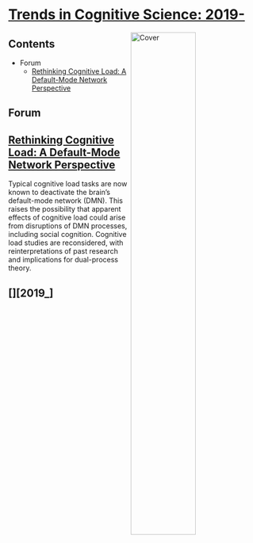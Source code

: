 <!--
Filename: 	2019-mm.md
Project: 	/Users/shume/Developer/abst/Brain
Author: 	shumez <https://github.com/shumez>
Created: 	2019-06-22 11:39:9
Modified: 	2019-06-22 12:13:55
-----
Copyright (c) 2019 shumez
-->

# [Trends in Cognitive Science: 2019-][2019-07]

[![Cover][cover]][2019-07]


## Contents

- Forum
    - [Rethinking Cognitive Load: A Default-Mode Network Perspective]

## Forum

## [Rethinking Cognitive Load: A Default-Mode Network Perspective][2019_JenkinsAdriannaC]

Typical cognitive load tasks are now known to deactivate the brain’s default-mode network (DMN). This raises the possibility that apparent effects of cognitive load could arise from disruptions of DMN processes, including social cognition. Cognitive load studies are reconsidered, with reinterpretations of past research and implications for dual-process theory.

## [][2019_]




##
[2019-07]: https://www.cell.com/trends/cognitive-sciences/current#

<!-- toc -->
[Rethinking Cognitive Load: A Default-Mode Network Perspective]: #rethinking_cognitive_load_a_default-mode_network_perspective

<!-- ref -->
[2019_JenkinsAdriannaC]: https://www.cell.com/trends/cognitive-sciences/fulltext/S1364-6613(19)30100-7

<!-- fig -->
[cover]: https://els-jbs-prod-cdn.literatumonline.com/cms/attachment/atypon:cms:attachment:img:d30e6:rev:1560899467029-967:pii:S1364661318X00084/cover.tif.jpg

<!-- term -->

<style type="text/css">
	img{width: 51%; float: right;}
</style>